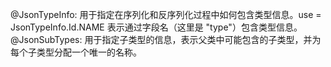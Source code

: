 @JsonTypeInfo: 用于指定在序列化和反序列化过程中如何包含类型信息。use = JsonTypeInfo.Id.NAME 表示通过字段名（这里是 "type"）包含类型信息。
@JsonSubTypes: 用于指定子类型的信息，表示父类中可能包含的子类型，并为每个子类型分配一个唯一的名称。